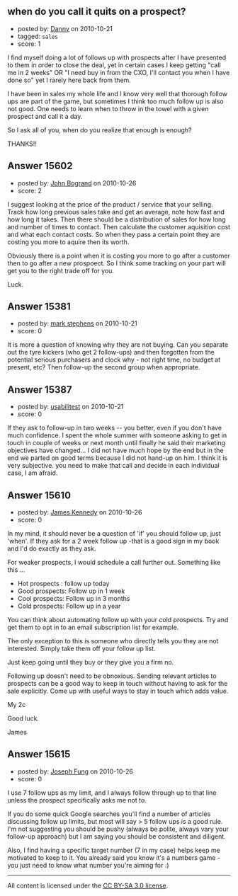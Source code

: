 ## when do you call it quits on a prospect?

- posted by: [Danny](https://stackexchange.com/users/-1/2578-danny) on 2010-10-21
- tagged: `sales`
- score: 1

I find myself doing a lot of follows up with prospects after I have presented to them in order to close the deal, yet in certain cases I keep getting "call me in 2 weeks" OR "I need buy in from the CXO, I'll contact you when I have done so" yet I rarely here back from them.

I have been in sales my whole life and I know very well that thorough follow ups are part of the game, but sometimes I think too much follow up is also not good. One needs to learn when to throw in the towel with a given prospect and call it a day. 

So I ask all of you, when do you realize that enough is enough?

THANKS!! 


## Answer 15602

- posted by: [John Bogrand](https://stackexchange.com/users/-1/3577-john-bogrand) on 2010-10-26
- score: 2

I suggest looking at the price of the product / service that your selling.  Track how long previous sales take and get an average, note how fast and how long it takes.  Then there should be a distribution of sales for how long and number of times to contact.  Then calculate the customer aquisition cost and what each contact costs.  So when they pass a certain point they are costing you more to aquire then its worth.  

Obviously there is a point when it is costing you more to go after a customer then to go after a new prospoect.  So I think some tracking on your part will get you to the right trade off for you.

Luck.


## Answer 15381

- posted by: [mark stephens](https://stackexchange.com/users/-1/212-mark-stephens) on 2010-10-21
- score: 0

It is more a question of knowing why they are not buying. Can you separate out the tyre kickers (who get 2 follow-ups) and then forgotten from the potential serious purchasers and clock why - not right time, no budget at present, etc? Then follow-up the second group when appropriate.


## Answer 15387

- posted by: [usabilitest](https://stackexchange.com/users/-1/3024-usabilitest) on 2010-10-21
- score: 0

If they ask to follow-up in two weeks -- you better, even if you don't have much confidence. I spent the whole summer with someone asking to get in touch in couple of weeks or next month until finally he said their marketing objectives have changed... I did not have much hope by the end but in the end we parted on good terms because I did not hand-up on him. I think it is very subjective. you need to make that call and decide in each individual case, I am afraid.


## Answer 15610

- posted by: [James Kennedy](https://stackexchange.com/users/-1/4038-james-kennedy) on 2010-10-26
- score: 0

In my mind, it should never be a question of 'if' you should follow up, just 'when'.  If they ask for a 2 week follow up -that is a good sign in my book and I'd do exactly as they ask.  

For weaker prospects, I would schedule a call further out.  Something like this ...

 - Hot prospects : follow up today
 - Good prospects: Follow up in 1 week
 - Cool prospects: Follow up in 3 months
 - Cold prospects: Follow up in a year


You can think about automating follow up with your cold prospects.  Try and get them to opt in to an email subscription list for example.  

The only exception to this is someone who directly tells you they are not interested.  Simply take them off your follow up list.  

Just keep going until they buy or they give you a firm no. 

Following up doesn't need to be obnoxious.  Sending relevant articles to prospects can be a good way to keep in touch without having to ask for the sale explicitly.  Come up with useful ways to stay in touch which adds value.  


My 2c

Good luck.

James


## Answer 15615

- posted by: [Joseph Fung](https://stackexchange.com/users/-1/1669-joseph-fung) on 2010-10-26
- score: 0

I use 7 follow ups as my limit, and I always follow through up to that line unless the prospect specifically asks me not to.

If you do some quick Google searches you'll find a number of articles discussing follow up limits, but most will say > 5 follow ups is a good rule. I'm not suggesting you should be pushy (always be polite, always vary your follow-up approach) but I am saying you should be consistent and diligent.

Also, I find having a specific target number (7 in my case) helps keep me motivated to keep to it. You already said you know it's a numbers game - you just need to know what number you're aiming for :)





---

All content is licensed under the [CC BY-SA 3.0 license](https://creativecommons.org/licenses/by-sa/3.0/).

